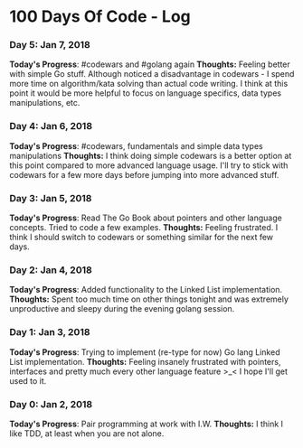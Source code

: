 # 100 Days Of Code - Log

### Day 5: Jan 7, 2018
**Today's Progress**: #codewars and #golang again
**Thoughts:** Feeling better with simple Go stuff. Although noticed a disadvantage in codewars - I spend more time on algorithm/kata solving than actual code writing. I think at this point it would be more helpful to focus on language specifics, data types manipulations, etc.

### Day 4: Jan 6, 2018
**Today's Progress**: #codewars, fundamentals and simple data types manipulations
**Thoughts:** I think doing simple codewars is a better option at this point compared to more advanced language usage. I'll try to stick with codewars for a few more days before jumping into more advanced stuff.

### Day 3: Jan 5, 2018
**Today's Progress**: Read The Go Book about pointers and other language concepts. Tried to code a few examples.
**Thoughts:** Feeling frustrated. I think I should switch to codewars or something similar for the next few days.

### Day 2: Jan 4, 2018
**Today's Progress**: Added functionality to the Linked List implementation.
**Thoughts:** Spent too much time on other things tonight and was extremely unproductive and sleepy during the evening golang session.

### Day 1: Jan 3, 2018
**Today's Progress**: Trying to implement (re-type for now) Go lang Linked List implementation.
**Thoughts:** Feeling insanely frustrated with pointers, interfaces and pretty much every other language feature >_< I hope I'll get used to it.

### Day 0: Jan 2, 2018
**Today's Progress**: Pair programming at work with I.W.
**Thoughts:** I think I like TDD, at least when you are not alone.
